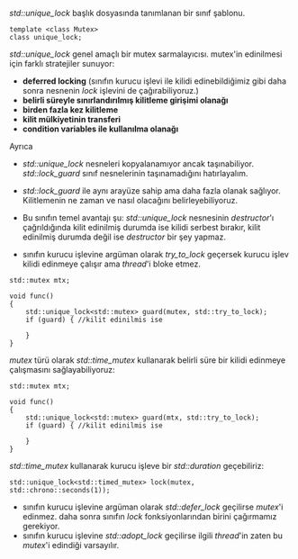 
_std::unique_lock_ <mutex> başlık dosyasında tanımlanan bir sınıf şablonu.
```
template <class Mutex>
class unique_lock;
```


_std::unique_lock_ genel amaçlı bir mutex sarmalayıcısı. mutex'in edinilmesi için farklı stratejiler sunuyor: 

+ **deferred locking** (sınıfın kurucu işlevi ile kilidi edinebildiğimiz gibi daha sonra nesnenin _lock_ işlevini de çağırabiliyoruz.)
+ **belirli süreyle sınırlandırılmış kilitleme girişimi olanağı**
+ **birden fazla kez kilitleme**
+ **kilit mülkiyetinin transferi**
+ **condition variables ile kullanılma olanağı**

Ayrıca
+ _std::unique_lock_ nesneleri kopyalanamıyor ancak taşınabiliyor. _std::lock_guard_ sınıf nesnelerinin taşınamadığını hatırlayalım.
+ _std::lock_guard_ ile aynı arayüze sahip ama daha fazla olanak sağlıyor. Kilitlemenin ne zaman ve nasıl olacağını belirleyebiliyoruz.
+ Bu sınıfın temel avantajı şu:
_std::unique_lock_ nesnesinin _destructor_'ı çağrıldığında kilit edinilmiş durumda ise kilidi serbest bırakır, kilit edinilmiş durumda değil ise _destructor_ bir şey yapmaz.
 
+ sınıfın kurucu işlevine argüman olarak _try_to_lock_ geçersek kurucu işlev kilidi edinmeye çalışır ama _thread_'i bloke etmez.

```
std::mutex mtx;

void func()
{
    std::unique_lock<std::mutex> guard(mutex, std::try_to_lock);
    if (guard) { //kilit edinilmis ise

    }
}

```
  
_mutex_ türü olarak _std::time_mutex_ kullanarak belirli süre bir kilidi edinmeye çalışmasını sağlayabiliyoruz:

```
std::mutex mtx;

void func()
{
    std::unique_lock<std::mutex> guard(mtx, std::try_to_lock);
    if (guard) { //kilit edinilmis ise

    }
}
```

_std::time_mutex_ kullanarak kurucu işleve bir _std::duration_ geçebiliriz:

```
std::unique_lock<std::timed_mutex> lock(mutex, std::chrono::seconds(1));
```

+ sınıfın kurucu işlevine argüman olarak _std::defer_lock_ geçilirse _mutex_'i edinmez. daha sonra sınıfın _lock_ fonksiyonlarından birini çağırmamız gerekiyor.
+ sınıfın kurucu işlevine _std::adopt_lock_ geçilirse ilgili _thread_'in zaten bu _mutex_'i edindiği varsayılır.
